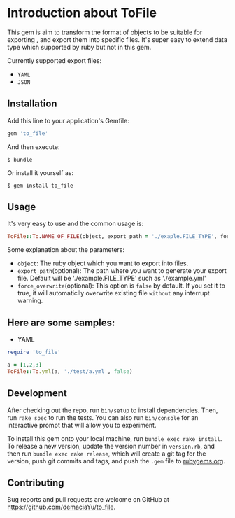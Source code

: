 # Introduction about ToFile

This gem is aim to transform the format of objects to be suitable for exporting , and export them into specific files. It's super easy to extend data type which supported by ruby but not in this gem.</br>

Currently supported export files: </br>
* `YAML`
* `JSON`

## Installation

Add this line to your application's Gemfile:

```ruby
gem 'to_file'
```

And then execute:

    $ bundle

Or install it yourself as:

    $ gem install to_file

## Usage

It's very easy to use and the common usage is: <br />

```ruby
ToFile::To.NAME_OF_FILE(object, export_path = './exaple.FILE_TYPE', force_overwrite = false)
```

Some explanation about the parameters: <br />

* `object`:                 The ruby object which you want to export into files. <br />
* `export_path`(optional):  The path where you want to generate your export file. Default will be './example.FILE_TYPE' such as './example.yml' <br />
* `force_overwrite`(optional): This option is ```false``` by default. If you set it to true, it will automaticlly overwrite existing file `without` any interrupt warning. <br />

## Here are some samples:

* YAML

```ruby
require 'to_file'

a = [1,2,3]
ToFile::To.yml(a, './test/a.yml', false)
```

## Development

After checking out the repo, run `bin/setup` to install dependencies. Then, run `rake spec` to run the tests. You can also run `bin/console` for an interactive prompt that will allow you to experiment.

To install this gem onto your local machine, run `bundle exec rake install`. To release a new version, update the version number in `version.rb`, and then run `bundle exec rake release`, which will create a git tag for the version, push git commits and tags, and push the `.gem` file to [rubygems.org](https://rubygems.org).

## Contributing

Bug reports and pull requests are welcome on GitHub at https://github.com/demaciaYu/to_file.
